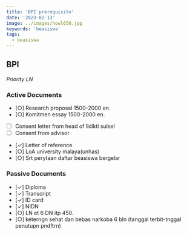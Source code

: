 ```yaml
---
title: 'BPI prerequisite'
date: '2023-02-13'
image: ../images/howl650.jpg
keywords: 'beasiswa'
tags:
  - beasiswa
---
```


## BPI

_Priority LN_

### Active Documents

- [○] Research proposal 1500-2000 en.
- [○] Komitmen essay 1500-2000 en.
- [ ] Consent letter from head of lldikti sulsel
- [ ] Consent from advisor
- [✓] Letter of reference
- [○] LoA university malaya(unhas)
- [○] Srt perytaan daftar beasiswa bergelar

### Passive Documents

- [✓] Diploma
- [✓] Transcript
- [✓] ID card
- [✓] NIDN
- [○] LN et 6 DN itp 450.
- [○] keterngn sehat dan bebas narkoba 6 bln (tanggal terbit-tnggal penutupn pndftrn)
